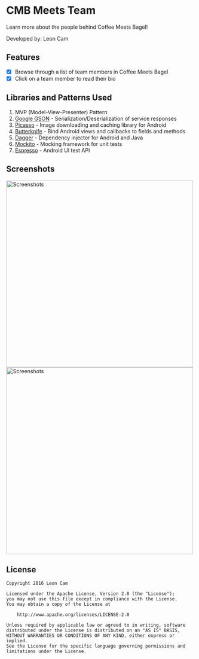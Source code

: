 # CMB Meets Team

Learn more about the people behind Coffee Meets Bagel!

Developed by: Leon Cam

## Features

* [x] Browse through a list of team members in Coffee Meets Bagel
* [x] Click on a team member to read their bio

## Libraries and Patterns Used

1. MVP (Model-View-Presenter) Pattern
2. [Google GSON](https://github.com/google/gson) - Serialization/Deserialization of service responses
3. [Picasso](http://square.github.io/picasso/) - Image downloading and caching library for Android
4. [Butterknife](http://jakewharton.github.io/butterknife/) - Bind Android views and callbacks to fields and methods
5. [Dagger](https://github.com/google/dagger) - Dependency injector for Android and Java
6. [Mockito](https://github.com/mockito/mockito) - Mocking framework for unit tests
7. [Espresso](https://developer.android.com/training/testing/espresso/index.html) - Android UI test API

## Screenshots

<img src='http://i.imgur.com/C0KelO7.png' title='Screenshots' width='500px' alt='Screenshots' />
<img src='http://i.imgur.com/5bwYSEh.png' title='Screenshots' width='500px' alt='Screenshots' />

## License

    Copyright 2016 Leon Cam

    Licensed under the Apache License, Version 2.0 (the "License");
    you may not use this file except in compliance with the License.
    You may obtain a copy of the License at

        http://www.apache.org/licenses/LICENSE-2.0

    Unless required by applicable law or agreed to in writing, software
    distributed under the License is distributed on an "AS IS" BASIS,
    WITHOUT WARRANTIES OR CONDITIONS OF ANY KIND, either express or implied.
    See the License for the specific language governing permissions and
    limitations under the License.
